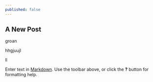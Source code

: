 ```yaml
---
published: false
---
```

## A New Post

groan

hhgjuujl

ll

Enter text in [Markdown](http://daringfireball.net/projects/markdown/). Use the toolbar above, or click the **?** button for formatting help.
